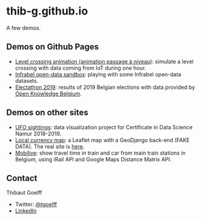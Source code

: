 # thib-g.github.io
A few demos.

## Demos on Github Pages

* [Level crossing animation (animation passage à niveau)](https://thib-g.github.io/pn-anim/#/chart): simulate a level crossing
with data coming from IoT during one hour.
* [Infrabel open-data sandbox](https://thib-g.github.io/infrabel-opendata-sandbox/): playing with some Infrabel open-data datasets.
* [Electathon 2019](https://thib-g.github.io/electathon19-app/): results of 2019 Belgian elections with data provided by [Open Knowledge Belgium](https://elections.openknowledge.be/).

## Demos on other sites

* [UFO sightings](https://ufo.kediss.eu/): data visualization project for Certificate in Data Science Namur 2018-2019.
* [Local currency map](https://carolor-map.kediss.eu/): a Leaflet map with a GeoDjango back-end (FAKE DATA). The real site is [here](https://www.carolor.org/).
* [Mobilive](https://mobilive.maww.be): show travel time in train and car from main train stations in Belgium, using iRail API and Google Maps Distance Matrix API.

## Contact
Thibaut Goelff

* Twitter: [@tgoelff](https://twitter.com/tgoelff)
* [LinkedIn](https://www.linkedin.com/in/thibautgoelff/)
